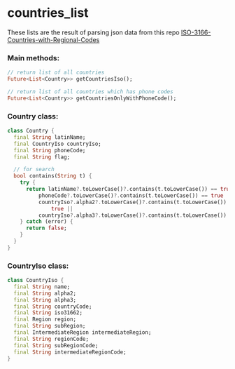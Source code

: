 # countries_list

These lists are the result of parsing json data from this repo [ISO-3166-Countries-with-Regional-Codes](https://github.com/lukes/ISO-3166-Countries-with-Regional-Codes)

### **Main methods:**
```dart
// return list of all countries
Future<List<Country>> getCountriesIso();
```

```dart
// return list of all countries which has phone codes
Future<List<Country>> getCountriesOnlyWithPhoneCode();
```

### **Country class:**
```dart
class Country {
  final String latinName;
  final CountryIso countryIso;
  final String phoneCode;
  final String flag;

  // for search
  bool contains(String t) {
    try {
      return latinName?.toLowerCase()?.contains(t.toLowerCase()) == true ||
          phoneCode?.toLowerCase()?.contains(t.toLowerCase()) == true ||
          countryIso?.alpha2?.toLowerCase()?.contains(t.toLowerCase()) ==
              true ||
          countryIso?.alpha3?.toLowerCase()?.contains(t.toLowerCase()) == true;
    } catch (error) {
      return false;
    }
  }
}
```

### **CountryIso class:**
```dart
class CountryIso {
  final String name;
  final String alpha2;
  final String alpha3;
  final String countryCode;
  final String iso31662;
  final Region region;
  final String subRegion;
  final IntermediateRegion intermediateRegion;
  final String regionCode;
  final String subRegionCode;
  final String intermediateRegionCode;
}
```
